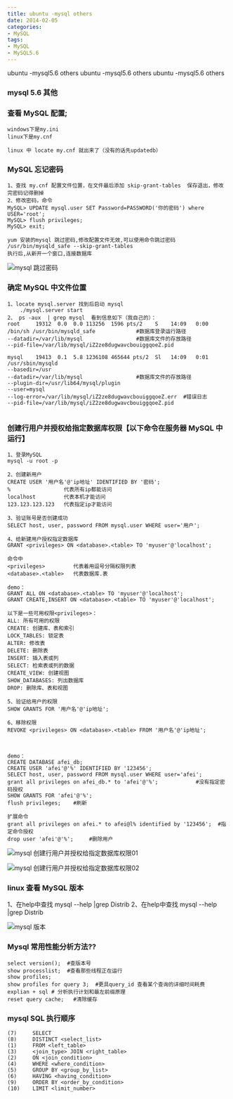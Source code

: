 ```yaml
---
title: ubuntu -mysql others
date: 2014-02-05
categories: 
- MySQL
tags:
- MySQL
- MySQL5.6
---
```

ubuntu -mysql5.6 others
ubuntu -mysql5.6 others
ubuntu -mysql5.6 others

<!-- more -->

### mysql 5.6 其他

### 查看 MySQL 配置;

```
windows下是my.ini
linux下是my.cnf

linux 中 locate my.cnf 就出来了（没有的话先updatedb）
```

### MySQL 忘记密码

```
1、查找 my.cnf 配置文件位置，在文件最后添加 skip-grant-tables  保存退出，修改完密码记得删掉
2、修改密码，命令
MySQL> UPDATE mysql.user SET Password=PASSWORD('你的密码') where USER='root';
MySQL> flush privileges; 
MySQL> exit;

yum 安装的mysql 跳过密码,修改配置文件无效,可以使用命令跳过密码
/usr/bin/mysqld_safe --skip-grant-tables 
执行后,从新开一个窗口,连接数据库
```

![mysql 跳过密码](/img/mysql/mysql_others/04.png "mysql 跳过密码")

### 确定 MySQL 中文件位置

```
1、locate mysql.server 找到后启动 mysql
	./mysql.server start
2、 ps -aux  | grep mysql  看到信息如下（我自己的）：
root     19312  0.0  0.0 113256  1596 pts/2    S    14:09   0:00 
/bin/sh /usr/bin/mysqld_safe             #数据库登录运行路径
--datadir=/var/lib/mysql                 #数据库文件的存放路径
--pid-file=/var/lib/mysql/iZ2ze8dugwavcbouiggqoeZ.pid

mysql    19413  0.1  5.8 1236108 465644 pts/2  Sl   14:09   0:01 
/usr/sbin/mysqld 
--basedir=/usr 
--datadir=/var/lib/mysql                 #数据库文件的存放路径
--plugin-dir=/usr/lib64/mysql/plugin 
--user=mysql 
--log-error=/var/lib/mysql/iZ2ze8dugwavcbouiggqoeZ.err  #错误日志
--pid-file=/var/lib/mysql/iZ2ze8dugwavcbouiggqoeZ.pid


```

### 创建行用户并授权给指定数据库权限【以下命令在服务器 MySQL 中运行】

```
1、登录MySQL
mysql -u root -p

2、创建新用户
CREATE USER '用户名'@'ip地址' IDENTIFIED BY '密码'; 
%                 代表所有ip都能访问
localhost         代表本机才能访问
123.123.123.123   代表指定ip才能访问

3、验证账号是否创建成功
SELECT host, user, password FROM mysql.user WHERE user='用户';

4、给新建用户授权指定数据库
GRANT <privileges> ON <database>.<table> TO 'myuser'@'localhost';

命令中 
<privileges>         代表着用逗号分隔权限列表
<database>.<table>   代表数据库.表

demo：
GRANT ALL ON <database>.<table> TO 'myuser'@'localhost';
GRANT CREATE,INSERT ON <database>.<table> TO 'myuser'@'localhost';

以下是一些可用权限<privileges>：
ALL: 所有可用的权限
CREATE: 创建库、表和索引
LOCK_TABLES: 锁定表
ALTER: 修改表
DELETE: 删除表
INSERT: 插入表或列
SELECT: 检索表或列的数据
CREATE_VIEW: 创建视图
SHOW_DATABASES: 列出数据库
DROP: 删除库、表和视图

5、验证给用户的权限
SHOW GRANTS FOR '用户名'@'ip地址';

6、移除权限
REVOKE <privileges> ON <database>.<table> FROM '用户名'@'ip地址';



demo：
CREATE DATABASE afei_db;
CREATE USER 'afei'@'%' IDENTIFIED BY '123456';
SELECT host, user, password FROM mysql.user WHERE user='afei';
grant all privileges on afei_db.* to 'afei'@'%';            #没有指定密码授权
SHOW GRANTS FOR 'afei'@'%';
flush privileges;    #刷新

扩展命令
grant all privileges on afei.* to afei@l% identified by '123456';  #指定命令授权
drop user 'afei'@'%';     #删除用户
```

![mysql 创建行用户并授权给指定数据库权限01](/img/mysql/mysql_others/01.png "mysql 创建行用户并授权给指定数据库权限01")

![mysql 创建行用户并授权给指定数据库权限02](/img/mysql/mysql_others/01.png "mysql 创建行用户并授权给指定数据库权限02")

### linux 查看 MySQL 版本

1、在help中查找 mysql --help |grep Distrib
2、在help中查找 mysql --help |grep Distrib

![mysql 版本](/img/mysql/mysql_others/03.png "mysql 版本")

### Mysql 常用性能分析方法??

```
select version();  #查版本号
show processlist;  #查看那些线程正在运行
show profiles; 
show profiles for query 3;  #更具query_id 查看某个查询的详细时间耗费
explian + sql # 分析执行计划和最左前缀原理
reset query cache;   #清除缓存
```

### mysql  SQL 执行顺序

```
(7)     SELECT 
(8)     DISTINCT <select_list>
(1)     FROM <left_table>
(3)     <join_type> JOIN <right_table>
(2)     ON <join_condition>
(4)     WHERE <where_condition>
(5)     GROUP BY <group_by_list>
(6)     HAVING <having_condition>
(9)     ORDER BY <order_by_condition>
(10)    LIMIT <limit_number>
```





















